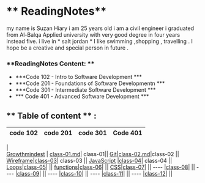 # ** ReadingNotes**

my name is Suzan Hiary i am 25 years old i am a  civil engineer i graduated from Al-Balqa Applied university with very good degree in four years instead five.
i live in * salt jordan * I like swimming ,shopping , travelling . I hope be  a creative and special person in future . 

### **ReadingNotes Content: **

* ***Code 102 - Intro to Software Development ***
* ***Code 201 - Foundations of Software Developmentn ***
* ***Code 301 - Intermediate Software Development ***
* *** Code 401 - Advanced Software Development ***

## ** Table of content **  :

code  102 | code 201 | code 301  | Code 401 |
-------------|-------------|----------| -----|
 |     
[Growthmindest](Read01.md) | [class-01.md](Introductory.md)| class-01||
[Git](Read02.md)|[class-02.md](class-02.md)|class-02 ||
[Wireframe](Read03.md)|[class-03](class-03.md)| class-03 ||
[JavaScript](Read06.md) |[class-04](class-04.md)| class-04 ||
[Loops](Read:05.md)|[class-05](class-05.md)| ||
[functions]()|[class-06](class-06.md)| ||
[CSS](Read06b.md)|[class-07](class-07.md)| ||
 ---- |[class-08](class-08.md)| ||
  ---- |[class-09](class-09.md)| ||
   ---- |[class-10](class-10.md)| ||
    ---- |[class-11](class-11.md)| ||
    ---- |[class-12](class012.md)| ||
   


